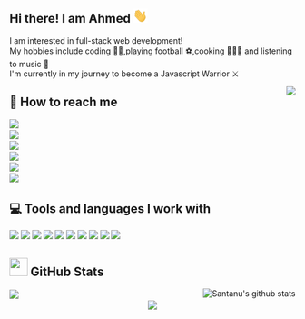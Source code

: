 ## Hi there! I am Ahmed <img src="https://raw.githubusercontent.com/ABSphreak/ABSphreak/master/gifs/Hi.gif" width="25px" height="25px">
I am interested in full-stack web development! <br>
My hobbies include coding 👨‍💻,playing football ⚽,cooking 👨🏻‍🍳 and listening to music 🎵 <br>
I'm currently in my journey to become a Javascript Warrior ⚔

<img align="right" src="https://sdk.bitmoji.com/render/panel/e0c8b93f-c246-46e8-9db2-ec0cb01ec9eb-c8523673-6f2d-474f-9396-bbf758c35647-v1.png?transparent=1&palette=1" />

## 📧 How to reach me
<p align="left">
  <a target="_blank"href="https://www.instagram.com/ahmedbalady/"><img src="https://img.shields.io/badge/-INSTAGRAM-cc0099?&style=for-the-badge&logo=instagram&logoColor=white" /></a>&nbsp;&nbsp;&nbsp;&nbsp;<br/>
  <a target="_blank"href="https://web.facebook.com/ahmed.balady"><img src="https://img.shields.io/badge/-FACEBOOK-0066ff?&style=for-the-badge&logo=facebook&logoColor=white" /></a>&nbsp;&nbsp;&nbsp;&nbsp;<br/>
  <a target="_blank"href="https://www.linkedin.com/in/ahmed-balady-940516193/"><img src="https://img.shields.io/badge/linkedin-%230077B5.svg?&style=for-the-badge&logo=linkedin&logoColor=white" /></a>&nbsp;&nbsp;&nbsp;&nbsp;<br/>
  <a href="https://twitter.com/ahmed_balady"><img src="https://img.shields.io/badge/-TWITTER-1ca0f1?&style=for-the-badge&logo=twitter&logoColor=white"/></a>&nbsp;&nbsp;&nbsp;&nbsp;<br/>
  <a target="_blank"href="https://github.com/ahmedDev20/ahmedDev20"><img src="https://img.shields.io/badge/GitHub-black.svg?&style=for-the-badge&logo=github&logoColor=white" /></a>&nbsp;&nbsp;&nbsp;&nbsp;<br/>
  <a href="mailto:baladyahmed19@gmail.com"><img src="https://img.shields.io/badge/gmail-%23D14836.svg?&style=for-the-badge&logo=gmail&logoColor=white" /></a>&nbsp;&nbsp;&nbsp;&nbsp; 
</p>

## 💻 Tools and languages I work with
<div align items="left">
<img src="https://img.icons8.com/color/48/000000/javascript.png"/>
<img src="https://img.icons8.com/color/48/000000/html-5.png"/>
<img src="https://img.icons8.com/color/48/000000/css3.png"/>
<img src="https://img.icons8.com/color/48/000000/react-native.png"/> 
<img src="https://img.icons8.com/color/48/000000/redux.png"/>
<img src="https://img.icons8.com/color/48/000000/nodejs.png"/>
<img src="https://img.icons8.com/color/48/000000/visual-studio-code-2019.png"/>
<img src="https://img.icons8.com/color/48/000000/firebase.png"/>
<img src="https://img.icons8.com/color/48/000000/git.png"/>
<img src="https://img.icons8.com/color/48/000000/docker.png"/>
</div>

## <img width="32" height="32" src="https://img.icons8.com/ios-filled/50/000000/github.png"/>  GitHub Stats
<a href="https://github.com/SantanuxD">
  <img align="center" src="https://github-readme-stats.vercel.app/api/top-langs/?username=ahmedDev20&hide_langs_below=1" />
</a>
<a href="https://github.com/SantanuxD" align="right">
 <img align="right" src="https://github-readme-stats.vercel.app/api?username=ahmedDev20&show_icons=true" alt="Santanu's github stats"/>
</a>

<div align="center">
  <img align="center"  src="https://gpvc.arturio.dev/ahmedDev20" />
</div>

